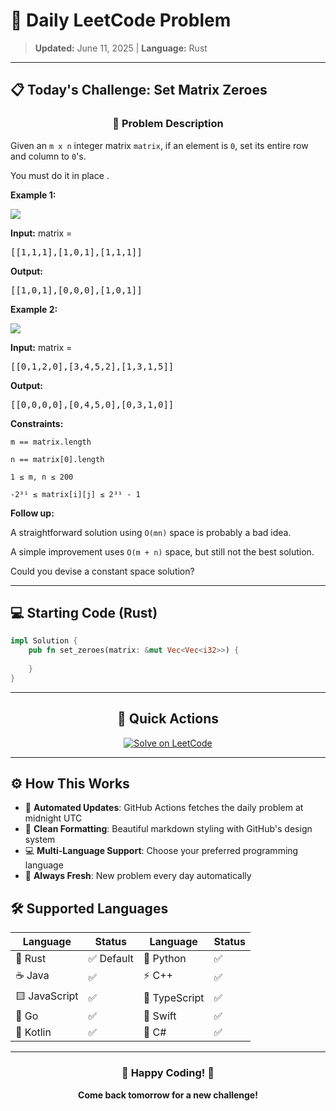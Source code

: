 # 🎯 Daily LeetCode Problem

> **Updated:** June 11, 2025 | **Language:** Rust

---

## 📋 Today's Challenge: **Set Matrix Zeroes**

<div align="center">

### 🧩 Problem Description

</div>

Given an `m x n` integer matrix `matrix`, if an element is `0`, set its entire row and column to `0`'s.

You must do it in place .

**Example 1:**

![](https://assets.leetcode.com/uploads/2020/08/17/mat1.jpg)

**Input:** matrix = <pre>[[1,1,1],[1,0,1],[1,1,1]]</pre>

**Output:** <pre>[[1,0,1],[0,0,0],[1,0,1]]</pre>

**Example 2:**

![](https://assets.leetcode.com/uploads/2020/08/17/mat2.jpg)

**Input:** matrix = <pre>[[0,1,2,0],[3,4,5,2],[1,3,1,5]]</pre>

**Output:** <pre>[[0,0,0,0],[0,4,5,0],[0,3,1,0]]</pre>

**Constraints:**

`m == matrix.length`

`n == matrix[0].length`

`1 ≤ m, n ≤ 200`

`-2³¹ ≤ matrix[i][j] ≤ 2³¹ - 1`

**Follow up:**

A straightforward solution using `O(mn)` space is probably a bad idea.

A simple improvement uses `O(m + n)` space, but still not the best solution.

Could you devise a constant space solution?

---

## 💻 Starting Code (Rust)

```rust
impl Solution {
    pub fn set_zeroes(matrix: &mut Vec<Vec<i32>>) {
        
    }
}
```

---

<div align="center">

## 🔗 Quick Actions

[![Solve on LeetCode](https://img.shields.io/badge/Solve_on-LeetCode-orange?style=for-the-badge&logo=leetcode&logoColor=white)](https://leetcode.com/problems/set-matrix-zeroes/)

</div>

---

## ⚙️ How This Works

- 🤖 **Automated Updates**: GitHub Actions fetches the daily problem at midnight UTC
- 🎨 **Clean Formatting**: Beautiful markdown styling with GitHub's design system
- 💻 **Multi-Language Support**: Choose your preferred programming language
- 🔄 **Always Fresh**: New problem every day automatically

## 🛠️ Supported Languages

<div align="center">

| Language | Status | Language | Status |
|----------|--------|----------|--------|
| 🦀 Rust | ✅ Default | 🐍 Python | ✅ |
| ☕ Java | ✅ | ⚡ C++ | ✅ |
| 🟨 JavaScript | ✅ | 🔷 TypeScript | ✅ |
| 🐹 Go | ✅ | 🍎 Swift | ✅ |
| 🎯 Kotlin | ✅ | 💎 C# | ✅ |

</div>

---

<div align="center">

### 🌟 Happy Coding! 🌟

**Come back tomorrow for a new challenge!**

</div>